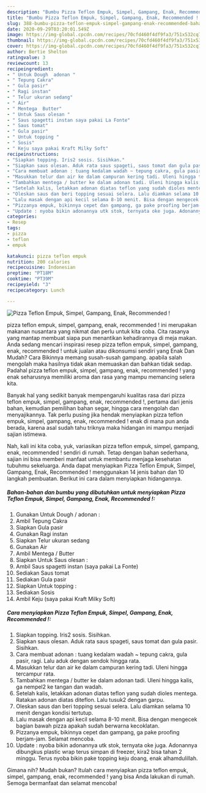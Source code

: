 ```yaml
---
description: "Bumbu Pizza Teflon Empuk, Simpel, Gampang, Enak, Recommended ! | Bahan Membuat Pizza Teflon Empuk, Simpel, Gampang, Enak, Recommended ! Yang Menggugah Selera"
title: "Bumbu Pizza Teflon Empuk, Simpel, Gampang, Enak, Recommended ! | Bahan Membuat Pizza Teflon Empuk, Simpel, Gampang, Enak, Recommended ! Yang Menggugah Selera"
slug: 388-bumbu-pizza-teflon-empuk-simpel-gampang-enak-recommended-bahan-membuat-pizza-teflon-empuk-simpel-gampang-enak-recommended-yang-menggugah-selera
date: 2020-09-29T03:20:01.549Z
image: https://img-global.cpcdn.com/recipes/70cfd460f4df9fa3/751x532cq70/pizza-teflon-empuk-simpel-gampang-enak-recommended-foto-resep-utama.jpg
thumbnail: https://img-global.cpcdn.com/recipes/70cfd460f4df9fa3/751x532cq70/pizza-teflon-empuk-simpel-gampang-enak-recommended-foto-resep-utama.jpg
cover: https://img-global.cpcdn.com/recipes/70cfd460f4df9fa3/751x532cq70/pizza-teflon-empuk-simpel-gampang-enak-recommended-foto-resep-utama.jpg
author: Bertie Shelton
ratingvalue: 3
reviewcount: 13
recipeingredient:
- " Untuk Dough  adonan "
- " Tepung Cakra"
- " Gula pasir"
- " Ragi instan"
- " Telur ukuran sedang"
- " Air"
- " Mentega  Butter"
- " Untuk Saus olesan "
- " Saus spagetti instan saya pakai La Fonte"
- " Saus tomat"
- " Gula pasir"
- " Untuk topping "
- " Sosis"
- " Keju saya pakai Kraft Milky Soft"
recipeinstructions:
- "Siapkan topping. Iris2 sosis. Sisihkan."
- "Siapkan saus olesan. Aduk rata saus spageti, saus tomat dan gula pasir. Sisihkan."
- "Cara membuat adonan : tuang kedalam wadah ~ tepung cakra, gula pasir, ragi. Lalu aduk dengan sendok hingga rata."
- "Masukkan telur dan air ke dalam campuran kering tadi. Uleni hingga tercampur rata."
- "Tambahkan mentega / butter ke dalam adonan tadi. Uleni hingga kalis, ga nempel2 ke tangan dan wadah."
- "Setelah kalis, letakkan adonan diatas teflon yang sudah dioles mentega. Ratakan adonan diatas diteflon. Lalu tusuk2 dengan garpu."
- "Oleskan saus dan beri topping sesuai selera. Lalu diamkan selama 10 menit dengan kondisi tertutup."
- "Lalu masak dengan api kecil selama 8-10 menit. Bisa dengan mengecek bagian bawah pizza apakah sudah berwarna kecoklatan."
- "Pizzanya empuk, bikinnya cepet dan gampang, ga pake proofing berjam-jam. Selamat mencoba."
- "Update : nyoba bikin adonannya utk stok, ternyata oke juga. Adonannya dibungkus plastic wrap terus simpan di freezer, kira2 bisa tahan 2 minggu. Terus nyoba bikin pake topping keju doang, enak alhamdulillah."
categories:
- Resep
tags:
- pizza
- teflon
- empuk

katakunci: pizza teflon empuk 
nutrition: 200 calories
recipecuisine: Indonesian
preptime: "PT18M"
cooktime: "PT39M"
recipeyield: "3"
recipecategory: Lunch

---
```



![Pizza Teflon Empuk, Simpel, Gampang, Enak, Recommended !](https://img-global.cpcdn.com/recipes/70cfd460f4df9fa3/751x532cq70/pizza-teflon-empuk-simpel-gampang-enak-recommended-foto-resep-utama.jpg)


pizza teflon empuk, simpel, gampang, enak, recommended ! ini merupakan makanan nusantara yang nikmat dan perlu untuk kita coba. Cita rasanya yang mantap membuat siapa pun menantikan kehadirannya di meja makan.
Anda sedang mencari inspirasi resep pizza teflon empuk, simpel, gampang, enak, recommended ! untuk jualan atau dikonsumsi sendiri yang Enak Dan Mudah? Cara Bikinnya memang susah-susah gampang. apabila salah mengolah maka hasilnya tidak akan memuaskan dan bahkan tidak sedap. Padahal pizza teflon empuk, simpel, gampang, enak, recommended ! yang enak seharusnya memiliki aroma dan rasa yang mampu memancing selera kita.

Banyak hal yang sedikit banyak mempengaruhi kualitas rasa dari pizza teflon empuk, simpel, gampang, enak, recommended !, pertama dari jenis bahan, kemudian pemilihan bahan segar, hingga cara mengolah dan menyajikannya. Tak perlu pusing jika hendak menyiapkan pizza teflon empuk, simpel, gampang, enak, recommended ! enak di mana pun anda berada, karena asal sudah tahu triknya maka hidangan ini mampu menjadi sajian istimewa.




Nah, kali ini kita coba, yuk, variasikan pizza teflon empuk, simpel, gampang, enak, recommended ! sendiri di rumah. Tetap dengan bahan sederhana, sajian ini bisa memberi manfaat untuk membantu menjaga kesehatan tubuhmu sekeluarga. Anda dapat menyiapkan Pizza Teflon Empuk, Simpel, Gampang, Enak, Recommended ! menggunakan 14 jenis bahan dan 10 langkah pembuatan. Berikut ini cara dalam menyiapkan hidangannya.

<!--inarticleads1-->

##### Bahan-bahan dan bumbu yang dibutuhkan untuk menyiapkan Pizza Teflon Empuk, Simpel, Gampang, Enak, Recommended !:

1. Gunakan  Untuk Dough / adonan :
1. Ambil  Tepung Cakra
1. Siapkan  Gula pasir
1. Gunakan  Ragi instan
1. Siapkan  Telur ukuran sedang
1. Gunakan  Air
1. Ambil  Mentega / Butter
1. Siapkan  Untuk Saus olesan :
1. Ambil  Saus spagetti instan (saya pakai La Fonte)
1. Sediakan  Saus tomat
1. Sediakan  Gula pasir
1. Siapkan  Untuk topping :
1. Sediakan  Sosis
1. Ambil  Keju (saya pakai Kraft Milky Soft)




<!--inarticleads2-->

##### Cara menyiapkan Pizza Teflon Empuk, Simpel, Gampang, Enak, Recommended !:

1. Siapkan topping. Iris2 sosis. Sisihkan.
1. Siapkan saus olesan. Aduk rata saus spageti, saus tomat dan gula pasir. Sisihkan.
1. Cara membuat adonan : tuang kedalam wadah ~ tepung cakra, gula pasir, ragi. Lalu aduk dengan sendok hingga rata.
1. Masukkan telur dan air ke dalam campuran kering tadi. Uleni hingga tercampur rata.
1. Tambahkan mentega / butter ke dalam adonan tadi. Uleni hingga kalis, ga nempel2 ke tangan dan wadah.
1. Setelah kalis, letakkan adonan diatas teflon yang sudah dioles mentega. Ratakan adonan diatas diteflon. Lalu tusuk2 dengan garpu.
1. Oleskan saus dan beri topping sesuai selera. Lalu diamkan selama 10 menit dengan kondisi tertutup.
1. Lalu masak dengan api kecil selama 8-10 menit. Bisa dengan mengecek bagian bawah pizza apakah sudah berwarna kecoklatan.
1. Pizzanya empuk, bikinnya cepet dan gampang, ga pake proofing berjam-jam. Selamat mencoba.
1. Update : nyoba bikin adonannya utk stok, ternyata oke juga. Adonannya dibungkus plastic wrap terus simpan di freezer, kira2 bisa tahan 2 minggu. Terus nyoba bikin pake topping keju doang, enak alhamdulillah.




Gimana nih? Mudah bukan? Itulah cara menyiapkan pizza teflon empuk, simpel, gampang, enak, recommended ! yang bisa Anda lakukan di rumah. Semoga bermanfaat dan selamat mencoba!
